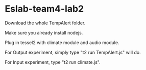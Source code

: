 # Eslab-team4-lab2

Download the whole TempAlert folder.

Make sure you already install nodejs.

Plug in tessel2 with climate module and audio module.

For Output experiment,
simply type "t2 run TempAlert.js" will do.

For Input experiment,
type "t2 run climate.js".
